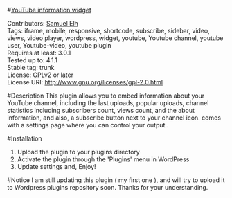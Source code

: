 #<a href="https://wordpress.org/plugins/youtube-information-widget/">YouTube information widget</a>

Contributors: <a href="http://profiles.wordpress.org/elhardoum/">Samuel Elh</a><br />
Tags: iframe, mobile, responsive,  shortcode, subscribe, sidebar,  video, 
views, video player, wordpress, widget,  youtube, Youtube channel, youtube user, Youtube-video, youtube plugin<br />
Requires at least: 3.0.1<br />
Tested up to: 4.1.1<br />
Stable tag: trunk<br />
License: GPLv2 or later<br />
License URI: http://www.gnu.org/licenses/gpl-2.0.html<br />

#Description
This plugin allows you to embed information about your YouTube channel, including the last uploads, popular uploads, channel statistics including subscribers count,   views count, and the about information, and also, a subscribe button next to your channel icon. comes with a settings page where you can control your output..

#Installation
1. Upload the plugin to your plugins directory
2. Activate the plugin through the \'Plugins\' menu in WordPress
3. Update settings and, Enjoy!

#Notice
I am still updating this plugin ( my first one ), and will try to upload it to Wordpress plugins repository soon. 
Thanks for your understanding.
